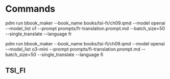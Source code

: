 # Commands

pdm run bbook_maker --book_name  books/tsi-fr/ch09.qmd --model openai --model_list o1 --prompt prompts/fr-translation.prompt.md --batch_size=50 --single_translate --language fr

pdm run bbook_maker --book_name  books/tsi-fi/ch09.qmd --model openai --model_list o3-mini --prompt prompts/fi-translation.prompt.md --batch_size=50 --single_translate --language fi


## TSI_FI
